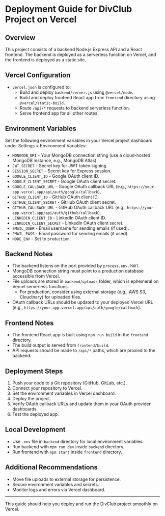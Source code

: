 # Deployment Guide for DivClub Project on Vercel

## Overview
This project consists of a backend Node.js Express API and a React frontend. The backend is deployed as a serverless function on Vercel, and the frontend is deployed as a static site.

## Vercel Configuration
- `vercel.json` is configured to:
  - Build and deploy `backend/server.js` using `@vercel/node`.
  - Build and deploy frontend React app from `frontend` directory using `@vercel/static-build`.
  - Route `/api/*` requests to backend serverless function.
  - Serve frontend app for all other routes.

## Environment Variables
Set the following environment variables in your Vercel project dashboard under Settings > Environment Variables:

- `MONGODB_URI` - Your MongoDB connection string (use a cloud-hosted MongoDB instance, e.g., MongoDB Atlas).
- `JWT_SECRET` - Secret key for JWT token signing.
- `SESSION_SECRET` - Secret key for Express session.
- `GOOGLE_CLIENT_ID` - Google OAuth client ID.
- `GOOGLE_CLIENT_SECRET` - Google OAuth client secret.
- `GOOGLE_CALLBACK_URL` - Google OAuth callback URL (e.g., `https://your-app.vercel.app/api/auth/google/callback`).
- `GITHUB_CLIENT_ID` - GitHub OAuth client ID.
- `GITHUB_CLIENT_SECRET` - GitHub OAuth client secret.
- `GITHUB_CALLBACK_URL` - GitHub OAuth callback URL (e.g., `https://your-app.vercel.app/api/auth/github/callback`).
- `LINKEDIN_CLIENT_ID` - LinkedIn OAuth client ID.
- `LINKEDIN_CLIENT_SECRET` - LinkedIn OAuth client secret.
- `EMAIL_USER` - Email username for sending emails (if used).
- `EMAIL_PASS` - Email password for sending emails (if used).
- `NODE_ENV` - Set to `production`.

## Backend Notes
- The backend listens on the port provided by `process.env.PORT`.
- MongoDB connection string must point to a production database accessible from Vercel.
- File uploads are stored in `backend/uploads` folder, which is ephemeral on Vercel serverless functions.
  - For production, consider using external storage (e.g., AWS S3, Cloudinary) for uploaded files.
- OAuth callback URLs should be updated to your deployed Vercel URL (e.g., `https://your-app.vercel.app/api/auth/google/callback`).

## Frontend Notes
- The frontend React app is built using `npm run build` in the `frontend` directory.
- The build output is served from `frontend/build`.
- API requests should be made to `/api/*` paths, which are proxied to the backend.

## Deployment Steps
1. Push your code to a Git repository (GitHub, GitLab, etc.).
2. Connect your repository to Vercel.
3. Set the environment variables in Vercel dashboard.
4. Deploy the project.
5. Verify OAuth callback URLs and update them in your OAuth provider dashboards.
6. Test the deployed app.

## Local Development
- Use `.env` file in `backend` directory for local environment variables.
- Run backend with `npm run dev` inside `backend` directory.
- Run frontend with `npm start` inside `frontend` directory.

## Additional Recommendations
- Move file uploads to external storage for persistence.
- Secure environment variables and secrets.
- Monitor logs and errors via Vercel dashboard.

---

This guide should help you deploy and run the DivClub project smoothly on Vercel.
